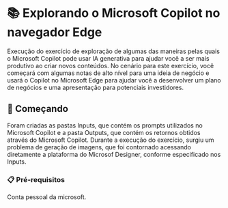 # 📚 Explorando o Microsoft Copilot no navegador Edge

Execução do exercício de exploração de algumas das maneiras pelas quais o Microsoft Copilot pode usar IA generativa para ajudar você a ser mais produtivo ao criar novos conteúdos. No cenário para este exercício, você começará com algumas notas de alto nível para uma ideia de negócio e usará o Copilot no Microsoft Edge para ajudar você a desenvolver um plano de negócios e uma apresentação para potenciais investidores.

## 🚀 Começando

Foram criadas as pastas Inputs, que contém os prompts utilizados no Microsoft Copilot e a pasta Outputs, que contém os retornos obtidos através do Microsoft Copilot. Durante a execução do exercício, surgiu um problema de geração de imagens, que foi contornado acessando diretamente a plataforma do Microsof Designer, conforme especificado nos Inputs.

### 📋 Pré-requisitos

Conta pessoal da microsoft.
